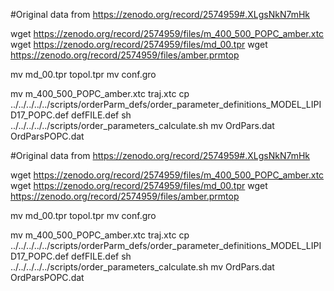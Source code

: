 #Original data from https://zenodo.org/record/2574959#.XLgsNkN7mHk



wget  https://zenodo.org/record/2574959/files/m_400_500_POPC_amber.xtc
wget  https://zenodo.org/record/2574959/files/md_00.tpr
wget  https://zenodo.org/record/2574959/files/amber.prmtop

mv  md_00.tpr topol.tpr
mv  conf.gro

mv  m_400_500_POPC_amber.xtc traj.xtc
cp  ../../../../../scripts/orderParm_defs/order_parameter_definitions_MODEL_LIPID17_POPC.def defFILE.def
sh ../../../../../scripts/order_parameters_calculate.sh
mv OrdPars.dat OrdParsPOPC.dat

#Original data from https://zenodo.org/record/2574959#.XLgsNkN7mHk



wget  https://zenodo.org/record/2574959/files/m_400_500_POPC_amber.xtc
wget  https://zenodo.org/record/2574959/files/md_00.tpr
wget  https://zenodo.org/record/2574959/files/amber.prmtop

mv  md_00.tpr topol.tpr
mv  conf.gro

mv  m_400_500_POPC_amber.xtc traj.xtc
cp  ../../../../../scripts/orderParm_defs/order_parameter_definitions_MODEL_LIPID17_POPC.def defFILE.def
sh ../../../../../scripts/order_parameters_calculate.sh
mv OrdPars.dat OrdParsPOPC.dat

